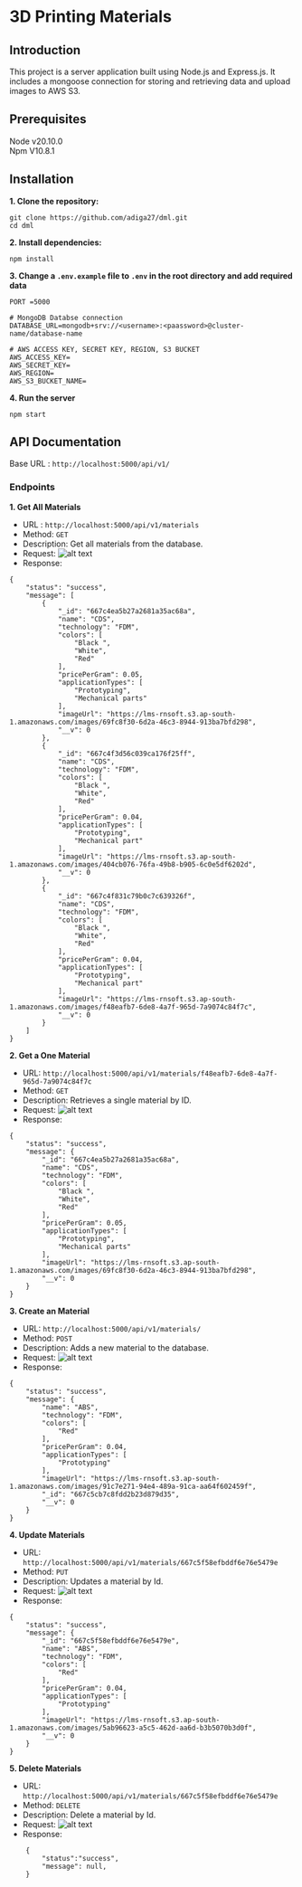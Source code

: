 # 3D Printing Materials

## Introduction
This project is a server application built using Node.js and Express.js. It includes a mongoose connection for storing and retrieving data and upload images to AWS S3.

## Prerequisites
Node v20.10.0\
Npm V10.8.1

## Installation
**1. Clone the repository:**
```
git clone https://github.com/adiga27/dml.git
cd dml
```
**2. Install dependencies:**
```
npm install
```
**3. Change a `.env.example` file to `.env` in the root directory and add required data**
```
PORT =5000

# MongoDB Databse connection
DATABASE_URL=mongodb+srv://<username>:<paassword>@cluster-name/database-name

# AWS ACCESS KEY, SECRET KEY, REGION, S3 BUCKET
AWS_ACCESS_KEY=
AWS_SECRET_KEY=
AWS_REGION=
AWS_S3_BUCKET_NAME=
```
**4. Run the server**
```
npm start
```

## API Documentation
Base URL : `http://localhost:5000/api/v1/`


### Endpoints
**1. Get All Materials**

* URL : `http://localhost:5000/api/v1/materials`
* Method: `GET`
* Description: Get all materials from the database.
* Request: ![alt text](./images/getAll.png)
* Response:
```
{
    "status": "success",
    "message": [
        {
            "_id": "667c4ea5b27a2681a35ac68a",
            "name": "CDS",
            "technology": "FDM",
            "colors": [
                "Black ",
                "White",
                "Red"
            ],
            "pricePerGram": 0.05,
            "applicationTypes": [
                "Prototyping",
                "Mechanical parts"
            ],
            "imageUrl": "https://lms-rnsoft.s3.ap-south-1.amazonaws.com/images/69fc8f30-6d2a-46c3-8944-913ba7bfd298",
            "__v": 0
        },
        {
            "_id": "667c4f3d56c039ca176f25ff",
            "name": "CDS",
            "technology": "FDM",
            "colors": [
                "Black ",
                "White",
                "Red"
            ],
            "pricePerGram": 0.04,
            "applicationTypes": [
                "Prototyping",
                "Mechanical part"
            ],
            "imageUrl": "https://lms-rnsoft.s3.ap-south-1.amazonaws.com/images/404cb076-76fa-49b8-b905-6c0e5df6202d",
            "__v": 0
        },
        {
            "_id": "667c4f831c79b0c7c639326f",
            "name": "CDS",
            "technology": "FDM",
            "colors": [
                "Black ",
                "White",
                "Red"
            ],
            "pricePerGram": 0.04,
            "applicationTypes": [
                "Prototyping",
                "Mechanical part"
            ],
            "imageUrl": "https://lms-rnsoft.s3.ap-south-1.amazonaws.com/images/f48eafb7-6de8-4a7f-965d-7a9074c84f7c",
            "__v": 0
        }
    ]
}
```

**2. Get a One Material**

* URL: `http://localhost:5000/api/v1/materials/f48eafb7-6de8-4a7f-965d-7a9074c84f7c`
* Method: `GET`
* Description: Retrieves a single material by ID.
* Request: ![alt text](./images/getOne.png)
* Response:
```
{
    "status": "success",
    "message": {
        "_id": "667c4ea5b27a2681a35ac68a",
        "name": "CDS",
        "technology": "FDM",
        "colors": [
            "Black ",
            "White",
            "Red"
        ],
        "pricePerGram": 0.05,
        "applicationTypes": [
            "Prototyping",
            "Mechanical parts"
        ],
        "imageUrl": "https://lms-rnsoft.s3.ap-south-1.amazonaws.com/images/69fc8f30-6d2a-46c3-8944-913ba7bfd298",
        "__v": 0
    }
}
```

**3. Create an Material**

* URL: `http://localhost:5000/api/v1/materials/`
* Method: `POST`
* Description: Adds a new material to the database.
* Request: ![alt text](./images/create.png)
* Response:
```
{
    "status": "success",
    "message": {
        "name": "ABS",
        "technology": "FDM",
        "colors": [
            "Red"
        ],
        "pricePerGram": 0.04,
        "applicationTypes": [
            "Prototyping"
        ],
        "imageUrl": "https://lms-rnsoft.s3.ap-south-1.amazonaws.com/images/91c7e271-94e4-489a-91ca-aa64f602459f",
        "_id": "667c5cb7c8fdd2b23d879d35",
        "__v": 0
    }
}
```

**4. Update Materials**

* URL: `http://localhost:5000/api/v1/materials/667c5f58efbddf6e76e5479e`
* Method: `PUT`
* Description: Updates a material by Id.
* Request: ![alt text](./images/update.png)
* Response:
```
{
    "status": "success",
    "message": {
        "_id": "667c5f58efbddf6e76e5479e",
        "name": "ABS",
        "technology": "FDM",
        "colors": [
            "Red"
        ],
        "pricePerGram": 0.04,
        "applicationTypes": [
            "Prototyping"
        ],
        "imageUrl": "https://lms-rnsoft.s3.ap-south-1.amazonaws.com/images/5ab96623-a5c5-462d-aa6d-b3b5070b3d0f",
        "__v": 0
    }
}
```

**5. Delete Materials**
* URL: `http://localhost:5000/api/v1/materials/667c5f58efbddf6e76e5479e`
* Method: `DELETE`
* Description: Delete a material by Id.
* Request: ![alt text](./images/delete.png)
* Response:
```
    {
        "status":"success",
        "message": null,
    }
```